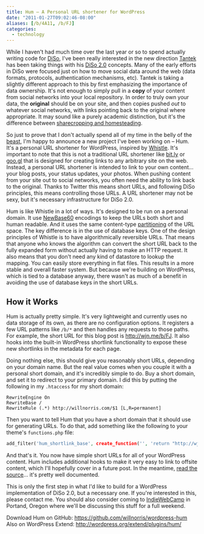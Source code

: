 ```yaml
---
title: Hum – A Personal URL shortener for WordPress
date: "2011-01-27T09:02:46-08:00"
aliases: [/b/4A11, /b/FJ]
categories:
  - technology
---
```


While I haven't had much time over the last year or so to spend actually writing code for [DiSo][], I've been really
interested in the new direction [Tantek][] has been taking things with his [DiSo 2.0] concepts. Many of the early
efforts in DiSo were focused just on how to move social data around the web (data formats, protocols, authentication
mechanisms, etc). Tantek is taking a slightly different approach to this by first emphasizing the importance of data
ownership. It's not enough to simply pull in a **copy** of your content from social networks into your local
repository. In order to truly own your data, the **original** should be on your site, and then copies pushed _out_ to
whatever social networks, with links pointing back to the original where appropriate. It may sound like a purely
academic distinction, but it's the difference between [sharecropping and homesteading].

So just to prove that I don't actually spend all of my time in the belly of the [beast](http://www.google.com/), I'm
happy to announce a new project I've been working on – Hum. It's a personal URL shortener for WordPress, inspired by
[Whistle][]. It's important to note that this is not a traditional URL shortener like [bit.ly][] or [goo.gl][] that is
designed for creating links to any arbitrary site on the web. Instead, a personal URL shortener is intended to link to
your own content... your blog posts, your status updates, your photos. When pushing content from your site out to
social networks, you often need the ability to link back to the original. Thanks to Twitter this means short URLs, and
following DiSo principles, this means controlling those URLs. A URL shortener may not be sexy, but it's necessary
infrastructure for DiSo 2.0.

Hum is like Whistle in a lot of ways. It's designed to be run on a personal domain. It use [NewBase60] encodings to
keep the URLs both short and human readable. And it uses the same content-type [partitioning][] of the URL space. The
key difference is in the use of database keys. One of the design principles of Whistle is to have algorithmically
reversible URLs. That means that anyone who knows the algorithm can convert the short URL back to the fully expanded
form without actually having to make an HTTP request. It also means that you don't need any kind of datastore to lookup
the mapping. You can easily store everything in flat files. This results in a more stable and overall faster system.
But because we're building on WordPress, which is tied to a database anyway, there wasn't as much of a benefit in
avoiding the use of database keys in the short URLs.

## How it Works

Hum is actually pretty simple. It's very lightweight and currently uses no data storage of its own, as there are no
configuration options. It registers a few URL patterns like `/b/*` and then handles any requests to those paths. For
example, the short URL for this blog post is <http://wjn.me/b/FJ>. It also hooks into the built-in WordPress shortlink
functionality to expose these new shortlinks in the metadata for each page.

Doing nothing else, this should give you reasonably short URLs, depending on your domain name. But the real value comes
when you couple it with a personal short domain, and it's incredibly simple to do. Buy a short domain, and set it to
redirect to your primary domain. I did this by putting the following in my `.htaccess` for my short domain:

    RewriteEngine On
    RewriteBase /
    RewriteRule (.*) http://willnorris.com/$1 [L,R=permanent]

Then you want to tell Hum that you have a short domain that it should use for generating URLs. To do that, add
something like the following to your theme's `functions.php` file:

```php
add_filter('hum_shortlink_base', create_function('', 'return "http://wjn.me/";'));
```

And that's it. You now have simple short URLs for all of your WordPress content. Hum includes additional hooks to make
it very easy to link to offsite content, which I'll hopefully cover in a future post. In the meantime, [read the
source][]... it's pretty well documented.

This is only the first step in what I'd like to build for a WordPress implementation of DiSo 2.0, but a necessary one.
If you're interested in this, please contact me. You should also consider coming to [IndieWebCamp][] in Portand, Oregon
where we'll be discussing this stuff for a full weekend.

Download Hum on GitHub: <https://github.com/willnorris/wordpress-hum>  
Also on WordPress Extend: <http://wordpress.org/extend/plugins/hum/>

[Tantek]: http://tantek.com/
[DiSo]: http://diso-project.org/
[DiSo 2.0]: http://tantek.com/2010/034/t2/diso-2-personal-domains-shortener-hatom-push-relmeauth
[sharecropping and homesteading]: http://nomoresharecropping.org/2010/12/no-more-sharecropping/
[Whistle]: http://ttk.me/w/Whistle
[bit.ly]: http://bit.ly/
[goo.gl]: http://goo.gl/
[NewBase60]: http://ttk.me/w/NewBase60
[partitioning]: http://ttk.me/w/Whistle#design
[read the source]: https://github.com/willnorris/wordpress-hum
[IndieWebCamp]: https://web.archive.org/web/20110127/http://plancast.com/p/3cos/indiewebcamp
